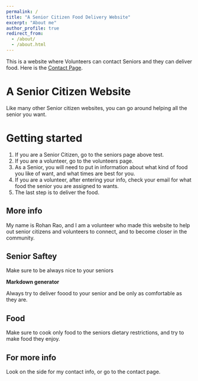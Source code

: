 ```yaml
---
permalink: /
title: "A Senior Citizen Food Delivery Website"
excerpt: "About me"
author_profile: true
redirect_from: 
  - /about/
  - /about.html
---
```


This is a website where Volunteers can contact Seniors and they can deliver food. Here is the [Contact Page](https://bigrao23.github.io/markdown/).

A Senior Citizen Website
======
Like many other Senior citizen websites, you can go around helping all the senior you want. 

Getting started
======
1. If you are a Senior Citizen, go to the seniors page above test.
1. If you are a volunteer, go to the volunteers page.
1. As a Senior, you will need to put in information about what kind of food you like of want, and what times are best for you.
1. If you are a volunteer, after entering your info, check your email for what food the senior you are assigned to wants.
1. The last step is to deliver the food.

More info
------
My name is Rohan Rao, and I am a volunteer who made this website to help out senior citizens and volunteers to connect, and to become closer in the community.

Senior Saftey
------
Make sure to be always nice to your seniors

**Markdown generator**

Always try to deliver foood to your senior and be only as comfortable as they are.

Food
------
Make sure to cook only food to the seniors dietary restrictions, and try to make food they enjoy.


For more info
------
Look on the side for my contact info, or go to the contact page.